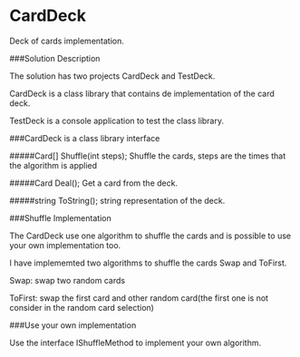 # CardDeck

Deck of cards implementation.

###Solution Description

The solution has two projects CardDeck and TestDeck.

CardDeck is a class library that contains de implementation of the card deck.

TestDeck is a console application to test the class library.

###CardDeck is a class library interface

#####Card[] Shuffle(int steps); 
Shuffle the cards, steps are the times that the algorithm is applied

#####Card Deal();
Get a card from the deck.

#####string ToString();
string representation of the deck.

###Shuffle Implementation

The CardDeck use one algorithm to shuffle the cards and is possible to use your own implementation too. 

I have implememted two algorithms to shuffle the cards Swap and ToFirst.

Swap: swap two random cards 

ToFirst: swap the first card and other random card(the first one is not consider in the random card selection)

###Use your own implementation

Use the interface IShuffleMethod to implement your own algorithm.

